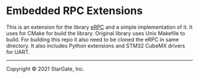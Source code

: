 # Embedded RPC Extensions #
This is an extension for the library [eRPC][1] and a simple implementation of it. It uses for CMake for build the library. Original library uses Unix Makefile to build. For building this repo it also need to be cloned the eRPC in same directory. It also includes Python extensions and STM32 CubeMX drivers for UART.
____
Copyright © 2021 StarGate, Inc.

[1]: https://github.com/EmbeddedRPC/erpc.git
        (Embedded RPC Repo)
